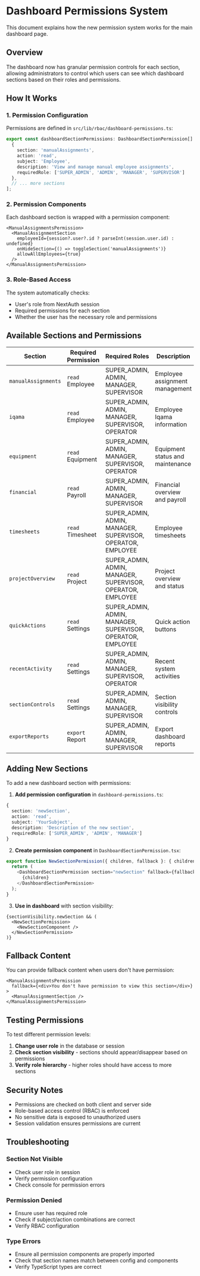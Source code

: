 # Dashboard Permissions System

This document explains how the new permission system works for the main dashboard page.

## Overview

The dashboard now has granular permission controls for each section, allowing administrators to control which users can see which dashboard sections based on their roles and permissions.

## How It Works

### 1. Permission Configuration

Permissions are defined in `src/lib/rbac/dashboard-permissions.ts`:

```typescript
export const dashboardSectionPermissions: DashboardSectionPermission[] = [
  {
    section: 'manualAssignments',
    action: 'read',
    subject: 'Employee',
    description: 'View and manage manual employee assignments',
    requiredRole: ['SUPER_ADMIN', 'ADMIN', 'MANAGER', 'SUPERVISOR']
  },
  // ... more sections
];
```

### 2. Permission Components

Each dashboard section is wrapped with a permission component:

```tsx
<ManualAssignmentsPermission>
  <ManualAssignmentSection 
    employeeId={session?.user?.id ? parseInt(session.user.id) : undefined}
    onHideSection={() => toggleSection('manualAssignments')}
    allowAllEmployees={true}
  />
</ManualAssignmentsPermission>
```

### 3. Role-Based Access

The system automatically checks:
- User's role from NextAuth session
- Required permissions for each section
- Whether the user has the necessary role and permissions

## Available Sections and Permissions

| Section | Required Permission | Required Roles | Description |
|---------|-------------------|----------------|-------------|
| `manualAssignments` | `read` Employee | SUPER_ADMIN, ADMIN, MANAGER, SUPERVISOR | Employee assignment management |
| `iqama` | `read` Employee | SUPER_ADMIN, ADMIN, MANAGER, SUPERVISOR, OPERATOR | Employee Iqama information |
| `equipment` | `read` Equipment | SUPER_ADMIN, ADMIN, MANAGER, SUPERVISOR, OPERATOR | Equipment status and maintenance |
| `financial` | `read` Payroll | SUPER_ADMIN, ADMIN, MANAGER, SUPERVISOR | Financial overview and payroll |
| `timesheets` | `read` Timesheet | SUPER_ADMIN, ADMIN, MANAGER, SUPERVISOR, OPERATOR, EMPLOYEE | Employee timesheets |
| `projectOverview` | `read` Project | SUPER_ADMIN, ADMIN, MANAGER, SUPERVISOR, OPERATOR, EMPLOYEE | Project overview and status |
| `quickActions` | `read` Settings | SUPER_ADMIN, ADMIN, MANAGER, SUPERVISOR, OPERATOR, EMPLOYEE | Quick action buttons |
| `recentActivity` | `read` Settings | SUPER_ADMIN, ADMIN, MANAGER, SUPERVISOR, OPERATOR | Recent system activities |
| `sectionControls` | `read` Settings | SUPER_ADMIN, ADMIN, MANAGER, SUPERVISOR | Section visibility controls |
| `exportReports` | `export` Report | SUPER_ADMIN, ADMIN, MANAGER, SUPERVISOR | Export dashboard reports |

## Adding New Sections

To add a new dashboard section with permissions:

1. **Add permission configuration** in `dashboard-permissions.ts`:
```typescript
{
  section: 'newSection',
  action: 'read',
  subject: 'YourSubject',
  description: 'Description of the new section',
  requiredRole: ['SUPER_ADMIN', 'ADMIN', 'MANAGER']
}
```

2. **Create permission component** in `DashboardSectionPermission.tsx`:
```typescript
export function NewSectionPermission({ children, fallback }: { children: React.ReactNode; fallback?: React.ReactNode }) {
  return (
    <DashboardSectionPermission section="newSection" fallback={fallback}>
      {children}
    </DashboardSectionPermission>
  );
}
```

3. **Use in dashboard** with section visibility:
```tsx
{sectionVisibility.newSection && (
  <NewSectionPermission>
    <NewSectionComponent />
  </NewSectionPermission>
)}
```

## Fallback Content

You can provide fallback content when users don't have permission:

```tsx
<ManualAssignmentsPermission 
  fallback={<div>You don't have permission to view this section</div>}
>
  <ManualAssignmentSection />
</ManualAssignmentsPermission>
```

## Testing Permissions

To test different permission levels:

1. **Change user role** in the database or session
2. **Check section visibility** - sections should appear/disappear based on permissions
3. **Verify role hierarchy** - higher roles should have access to more sections

## Security Notes

- Permissions are checked on both client and server side
- Role-based access control (RBAC) is enforced
- No sensitive data is exposed to unauthorized users
- Session validation ensures permissions are current

## Troubleshooting

### Section Not Visible
- Check user role in session
- Verify permission configuration
- Check console for permission errors

### Permission Denied
- Ensure user has required role
- Check if subject/action combinations are correct
- Verify RBAC configuration

### Type Errors
- Ensure all permission components are properly imported
- Check that section names match between config and components
- Verify TypeScript types are correct
